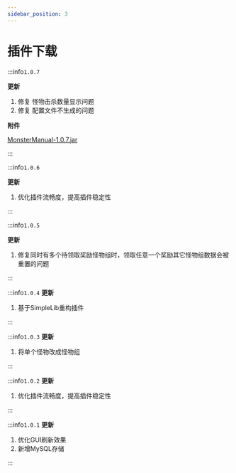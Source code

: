 ```yaml
---
sidebar_position: 3
---
```


# 插件下载

:::info`1.0.7`

**更新**

1. 修复 怪物击杀数量显示问题
2. 修复 配置文件不生成的问题

**附件**

[MonsterManual-1.0.7.jar](https://www.goodmc.cn/plugin/MonsterManual/MonsterManual-1.0.7.jar)

:::

:::info`1.0.6`

**更新**

1. 优化插件流畅度，提高插件稳定性

:::

:::info`1.0.5`

**更新**

1. 修复同时有多个待领取奖励怪物组时，领取任意一个奖励其它怪物组数据会被重置的问题

:::

:::info`1.0.4`
**更新**

1. 基于SimpleLib重构插件

:::

:::info`1.0.3`
**更新**

1. 将单个怪物改成怪物组

:::

:::info`1.0.2`
**更新**

1. 优化插件流畅度，提高插件稳定性

:::

:::info`1.0.1`
**更新**

1. 优化GUI刷新效果
2. 新增MySQL存储

:::
